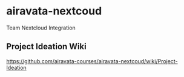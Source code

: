 # airavata-nextcoud
Team Nextcloud Integration

## Project Ideation Wiki

https://github.com/airavata-courses/airavata-nextcoud/wiki/Project-Ideation

 
